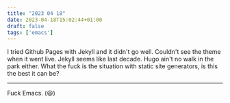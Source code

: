 ```yaml
---
title: "2023 04 18"
date: 2023-04-18T15:02:44+01:00
draft: false
tags: ['emacs']
---
```


I tried Github Pages with Jekyll and it didn't go well. Couldn't see the theme when it went live. Jekyll seems like last decade. Hugo ain't no walk in the park either. What the fuck is the situation with static site generators, is this the best it can be?

---

Fuck Emacs. (😆)
